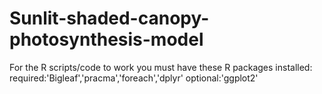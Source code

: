 # Sunlit-shaded-canopy-photosynthesis-model
For the R scripts/code to work you must have these R packages installed:
required:'Bigleaf','pracma','foreach','dplyr'
optional:'ggplot2'

